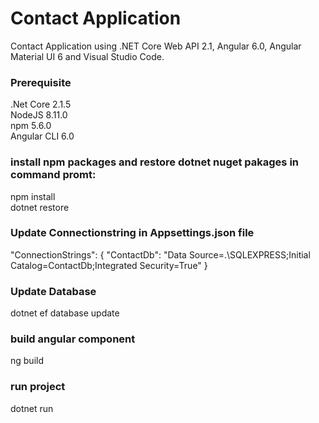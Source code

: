 # Contact Application
Contact Application using .NET Core Web API 2.1, Angular 6.0, Angular Material UI 6 and Visual Studio Code. 

### Prerequisite 
.Net Core 2.1.5<br />
NodeJS 8.11.0 <br />
npm 5.6.0 <br />
Angular CLI 6.0 <br />



### install npm packages and restore dotnet nuget pakages in command promt:
npm install <br />
dotnet restore  

### Update Connectionstring in Appsettings.json file
 "ConnectionStrings": {
    "ContactDb": "Data Source=.\\SQLEXPRESS;Initial Catalog=ContactDb;Integrated Security=True"
	}

### Update Database
dotnet ef database update

### build angular component
ng build

### run project
dotnet run

